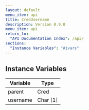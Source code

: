 ```yaml
---
layout: default
menu_item: api
title: CredUsername
description: Version 0.9.0
menu_item: api
return_to:
  "API Documentation Index": /api/
sections:
  "Instance Variables": "#ivars"
---
```


## <a name="ivars"></a>Instance Variables

| Variable | Type |
| --- | --- |
| <a name="parent"></a>parent | Cred |
| <a name="username"></a>username | Char [1] |

